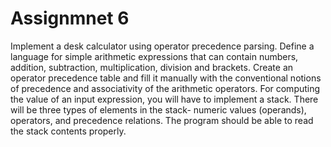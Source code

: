 # Assignmnet 6

Implement a desk calculator using operator precedence parsing.
Define a language for simple arithmetic expressions that can contain numbers, addition, subtraction, multiplication, division and brackets. Create an operator precedence table and fill it manually with the conventional notions of precedence and associativity of the arithmetic operators. For computing the value of an input expression, you will have to implement a stack. There will be three types of elements in the stack- numeric values (operands), operators, and precedence relations. The program should be able to read the stack contents properly.